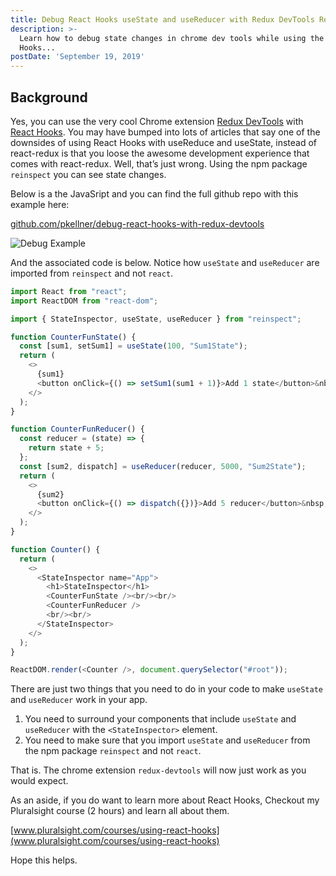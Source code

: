 ```yaml
---
title: Debug React Hooks useState and useReducer with Redux DevTools Redux Support
description: >-
  Learn how to debug state changes in chrome dev tools while using the React
  Hooks...
postDate: 'September 19, 2019'
---
```

## **Background**

Yes, you can use the very cool Chrome extension [Redux DevTools](https://chrome.google.com/webstore/detail/redux-devtools/lmhkpmbekcpmknklioeibfkpmmfibljd?hl=en) with [React Hooks](https://reactjs.org/docs/hooks-intro.html). You may have bumped into lots of articles that say one of the downsides of using React Hooks with useReduce and useState, instead of react-redux is that you loose the awesome development experience that comes with react-redux. Well, that’s just wrong. Using the npm package `reinspect` you can see state changes.

Below is a the JavaSript and you can find the full github repo with this example here:

[github.com/pkellner/debug-react-hooks-with-redux-devtools](github.com/pkellner/debug-react-hooks-with-redux-devtools)

![Debug Example](../images/devtools-debug.gif)

And the associated code is below. Notice how `useState` and `useReducer` are imported from `reinspect` and not `react`.

```js 
import React from "react";
import ReactDOM from "react-dom";

import { StateInspector, useState, useReducer } from "reinspect";

function CounterFunState() {
  const [sum1, setSum1] = useState(100, "Sum1State");
  return (
    <>
      {sum1}
      <button onClick={() => setSum1(sum1 + 1)}>Add 1 state</button>&nbsp;&nbsp;<b>with useState</b>
    </>
  );
}

function CounterFunReducer() {
  const reducer = (state) => {
    return state + 5;
  };
  const [sum2, dispatch] = useReducer(reducer, 5000, "Sum2State");
  return (
    <>
      {sum2}
      <button onClick={() => dispatch({})}>Add 5 reducer</button>&nbsp;&nbsp;<b>with useReducer</b>
    </>
  );
}

function Counter() {
  return (
    <>
      <StateInspector name="App">
        <h1>StateInspector</h1>
        <CounterFunState /><br/><br/>
        <CounterFunReducer />
        <br/><br/>
      </StateInspector>
    </>
  );
}

ReactDOM.render(<Counter />, document.querySelector("#root"));
```

There are just two things that you need to do in your code to make `useState` and `useReducer` work in your app.

1. You need to surround your components that include `useState` and `useReducer` with the `<StateInspector>` element.
2. You need to make sure that you import `useState` and `useReducer` from the npm package `reinspect` and not `react`.

That is. The chrome extension `redux-devtools` will now just work as you would expect.

As an aside, if you do want to learn more about React Hooks, Checkout my Pluralsight course (2 hours) and learn all about them.

[www.pluralsight.com/courses/using-react-hooks](www.pluralsight.com/courses/using-react-hooks)

Hope this helps.
